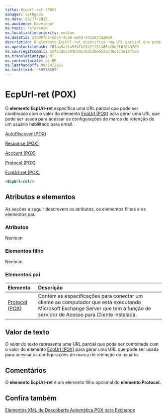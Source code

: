 ```yaml
---
title: EcpUrl-ret (POX)
manager: sethgros
ms.date: 09/17/2015
ms.audience: Developer
ms.topic: reference
ms.localizationpriority: medium
ms.assetid: 5f090fd2-b0c4-4ca0-a959-1433d73a2069
description: O elemento EcpUrl-ret especifica uma URL parcial que pode ser combinada com o valor do elemento EcpUrl (POX) para gerar uma URL que pode ser usada para acessar as configurações de marca de retenção de um usuário habilitado para email.
ms.openlocfilehash: f65aa9a2fa934fb21e71f51488a28e9f8f043209
ms.sourcegitcommit: 54f6cd5a704b36b76d110ee53a6d6c1c3e15f5a9
ms.translationtype: MT
ms.contentlocale: pt-BR
ms.lasthandoff: 09/24/2021
ms.locfileid: "59538293"
---
```

# <a name="ecpurl-ret-pox"></a>EcpUrl-ret (POX)

O **elemento EcpUrl-ret** especifica uma URL parcial que pode ser combinada com o valor do elemento [EcpUrl (POX)](ecpurl-pox.md) para gerar uma URL que pode ser usada para acessar as configurações de marca de retenção de um usuário habilitado para email. 
  
[AutoDiscover (POX)](autodiscover-pox.md)
  
[Response (POX)](response-pox.md)
  
[Account (POX)](account-pox.md)
  
[Protocol (POX)](protocol-pox.md)
  
[EcpUrl-ret (POX)](ecpurl-ret-pox.md)
  
```XML
<EcpUrl-ret/>
```

## <a name="attributes-and-elements"></a>Atributos e elementos

As seções a seguir descrevem os atributos, os elementos filhos e os elementos pai.
  
### <a name="attributes"></a>Atributos

Nenhum
  
### <a name="child-elements"></a>Elementos filho

Nenhum.
  
### <a name="parent-elements"></a>Elementos pai

|**Elemento**|**Descrição**|
|:-----|:-----|
|[Protocol (POX)](protocol-pox.md) <br/> |Contém as especificações para conectar um cliente ao computador que está executando Microsoft Exchange Server que tem a função de servidor de Acesso para Cliente instalada.  <br/> |
   
## <a name="text-value"></a>Valor de texto

O valor do texto representa uma URL parcial que pode ser combinada com o valor do elemento [EcpUrl (POX)](ecpurl-pox.md) para gerar uma URL que pode ser usada para acessar as configurações de marca de retenção do usuário. 
  
## <a name="remarks"></a>Comentários

O **elemento EcpUrl-ret** é um elemento filho opcional do **elemento Protocol.** 
  
## <a name="see-also"></a>Confira também



[Elementos XML de Descoberta Automática POX para Exchange](pox-autodiscover-xml-elements-for-exchange.md)

